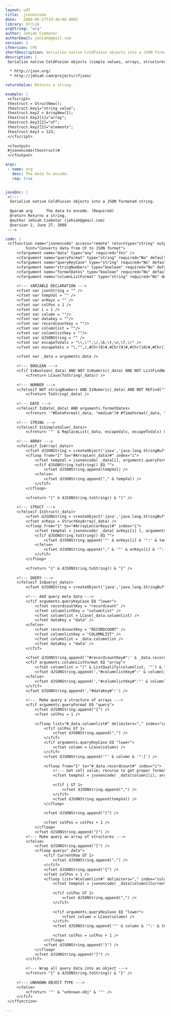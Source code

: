 ```yaml
---
layout: udf
title:  jsonencode
date:   2008-06-27T19:46:08.000Z
library: StrLib
argString: "arg"
author: Jehiah Czebotar
authorEmail: jehiah@gmail.com
version: 2
cfVersion: CF6
shortDescription: Serialize native ColdFusion objects into a JSON formated string.
description: |
 Serialize native ColdFusion objects (simple values, arrays, structures, queries) into a JSON format string. This is usefull for passing data to the browser using AJAX where JSON is the dataformat.
 
  * http://json.org/
  * http://jehiah.com/projects/cfjson/

returnValue: Returns a string.

example: |
 <cfscript>
 thestruct = StructNew();
 thestruct.key1="string value";
 thestruct.key2 = ArrayNew(1);
 thestruct.key2[1]="array";
 thestruct.key2[2]="of";
 thestruct.key2[3]="elements";
 thestruct.key3 = 123;
 </cfscript>
 
 <cfoutput>
 #jsonencode(thestruct)#
 </cfoutput>

args:
 - name: arg
   desc: The data to encode.
   req: true


javaDoc: |
 <!---
  Serialize native ColdFusion objects into a JSON formated string.
  
  @param arg      The data to encode. (Required)
  @return Returns a string. 
  @author Jehiah Czebotar (jehiah@gmail.com) 
  @version 2, June 27, 2008 
 --->

code: |
 <cffunction name="jsonencode" access="remote" returntype="string" output="No"
         hint="Converts data from CF to JSON format">
     <cfargument name="data" type="any" required="Yes" />
     <cfargument name="queryFormat" type="string" required="No" default="query" /> <!-- query or array -->
     <cfargument name="queryKeyCase" type="string" required="No" default="lower" /> <!-- lower or upper -->
     <cfargument name="stringNumbers" type="boolean" required="No" default=false >
     <cfargument name="formatDates" type="boolean" required="No" default=false >
     <cfargument name="columnListFormat" type="string" required="No" default="string" > <!-- string or array -->
     
     <!--- VARIABLE DECLARATION --->
     <cfset var jsonString = "" />
     <cfset var tempVal = "" />
     <cfset var arKeys = "" />
     <cfset var colPos = 1 />
     <cfset var i = 1 />
     <cfset var column = ""/>
     <cfset var datakey = ""/>
     <cfset var recordcountkey = ""/>
     <cfset var columnlist = ""/>
     <cfset var columnlistkey = ""/>
     <cfset var dJSONString = "" />
     <cfset var escapeToVals = "\\,\"",\/,\b,\t,\n,\f,\r" />
     <cfset var escapeVals = "\,"",/,#Chr(8)#,#Chr(9)#,#Chr(10)#,#Chr(12)#,#Chr(13)#" />
     
     <cfset var _data = arguments.data />
 
     <!--- BOOLEAN --->
     <cfif IsBoolean(_data) AND NOT IsNumeric(_data) AND NOT ListFindNoCase("Yes,No", _data)>
         <cfreturn LCase(ToString(_data)) />
         
     <!--- NUMBER --->
     <cfelseif NOT stringNumbers AND IsNumeric(_data) AND NOT REFind("^0+[^\.]",_data)>
         <cfreturn ToString(_data) />
     
     <!--- DATE --->
     <cfelseif IsDate(_data) AND arguments.formatDates>
         <cfreturn '"#DateFormat(_data, "medium")# #TimeFormat(_data, "medium")#"' />
     
     <!--- STRING --->
     <cfelseif IsSimpleValue(_data)>
         <cfreturn '"' & ReplaceList(_data, escapeVals, escapeToVals) & '"' />
     
     <!--- ARRAY --->
     <cfelseif IsArray(_data)>
         <cfset dJSONString = createObject('java','java.lang.StringBuffer').init("") />
         <cfloop from="1" to="#ArrayLen(_data)#" index="i">
             <cfset tempVal = jsonencode( _data[i], arguments.queryFormat, arguments.queryKeyCase, arguments.stringNumbers, arguments.formatDates, arguments.columnListFormat ) />
             <cfif dJSONString.toString() EQ "">
                 <cfset dJSONString.append(tempVal) />
             <cfelse>
                 <cfset dJSONString.append("," & tempVal) />
             </cfif>
         </cfloop>
         
         <cfreturn "[" & dJSONString.toString() & "]" />
     
     <!--- STRUCT --->
     <cfelseif IsStruct(_data)>
         <cfset dJSONString = createObject('java','java.lang.StringBuffer').init("") />
         <cfset arKeys = StructKeyArray(_data) />
         <cfloop from="1" to="#ArrayLen(arKeys)#" index="i">
             <cfset tempVal = jsonencode( _data[ arKeys[i] ], arguments.queryFormat, arguments.queryKeyCase, arguments.stringNumbers, arguments.formatDates, arguments.columnListFormat ) />
             <cfif dJSONString.toString() EQ "">
                 <cfset dJSONString.append('"' & arKeys[i] & '":' & tempVal) />
             <cfelse>
                 <cfset dJSONString.append("," & '"' & arKeys[i] & '":' & tempVal) />
             </cfif>
         </cfloop>
         
         <cfreturn "{" & dJSONString.toString() & "}" />
     
     <!--- QUERY --->
     <cfelseif IsQuery(_data)>
         <cfset dJSONString = createObject('java','java.lang.StringBuffer').init("") />
         
         <!--- Add query meta data --->
         <cfif arguments.queryKeyCase EQ "lower">
             <cfset recordcountKey = "recordcount" />
             <cfset columnlistKey = "columnlist" />
             <cfset columnlist = LCase(_data.columnlist) />
             <cfset dataKey = "data" />
         <cfelse>
             <cfset recordcountKey = "RECORDCOUNT" />
             <cfset columnlistKey = "COLUMNLIST" />
             <cfset columnlist = _data.columnlist />
             <cfset dataKey = "data" />
         </cfif>
         
         <cfset dJSONString.append('"#recordcountKey#":' & _data.recordcount) />
         <cfif arguments.columnListFormat EQ "array">
             <cfset columnlist = "[" & ListQualify(columnlist, '"') & "]" />
             <cfset dJSONString.append(',"#columnlistKey#":' & columnlist) />
         <cfelse>
             <cfset dJSONString.append(',"#columnlistKey#":"' & columnlist & '"') />
         </cfif>
         <cfset dJSONString.append(',"#dataKey#":') />
         
         <!--- Make query a structure of arrays --->
         <cfif arguments.queryFormat EQ "query">
             <cfset dJSONString.append("{") />
             <cfset colPos = 1 />
             
             <cfloop list="#_data.columnlist#" delimiters="," index="column">
                 <cfif colPos GT 1>
                     <cfset dJSONString.append(",") />
                 </cfif>
                 <cfif arguments.queryKeyCase EQ "lower">
                     <cfset column = LCase(column) />
                 </cfif>
                 <cfset dJSONString.append('"' & column & '":[') />
                 
                 <cfloop from="1" to="#_data.recordcount#" index="i">
                     <!--- Get cell value; recurse to get proper format depending on string/number/boolean data type --->
                     <cfset tempVal = jsonencode( _data[column][i], arguments.queryFormat, arguments.queryKeyCase, arguments.stringNumbers, arguments.formatDates, arguments.columnListFormat ) />
                     
                     <cfif i GT 1>
                         <cfset dJSONString.append(",") />
                     </cfif>
                     <cfset dJSONString.append(tempVal) />
                 </cfloop>
                 
                 <cfset dJSONString.append("]") />
                 
                 <cfset colPos = colPos + 1 />
             </cfloop>
             <cfset dJSONString.append("}") />
         <!--- Make query an array of structures --->
         <cfelse>
             <cfset dJSONString.append("[") />
             <cfloop query="_data">
                 <cfif CurrentRow GT 1>
                     <cfset dJSONString.append(",") />
                 </cfif>
                 <cfset dJSONString.append("{") />
                 <cfset colPos = 1 />
                 <cfloop list="#columnlist#" delimiters="," index="column">
                     <cfset tempVal = jsonencode( _data[column][CurrentRow], arguments.queryFormat, arguments.queryKeyCase, arguments.stringNumbers, arguments.formatDates, arguments.columnListFormat ) />
                     
                     <cfif colPos GT 1>
                         <cfset dJSONString.append(",") />
                     </cfif>
                     
                     <cfif arguments.queryKeyCase EQ "lower">
                         <cfset column = LCase(column) />
                     </cfif>
                     <cfset dJSONString.append('"' & column & '":' & tempVal) />
                     
                     <cfset colPos = colPos + 1 />
                 </cfloop>
                 <cfset dJSONString.append("}") />
             </cfloop>
             <cfset dJSONString.append("]") />
         </cfif>
         
         <!--- Wrap all query data into an object --->
         <cfreturn "{" & dJSONString.toString() & "}" />
     
     <!--- UNKNOWN OBJECT TYPE --->
     <cfelse>
         <cfreturn '"' & "unknown-obj" & '"' />
     </cfif>
 </cffunction>

---
```



